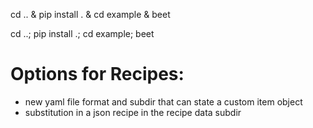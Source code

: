 cd .. & pip install . & cd example & beet

cd ..; pip install .; cd example; beet


# Options for Recipes:
- new yaml file format and subdir that can state a custom item object
- substitution in a json recipe in the recipe data subdir